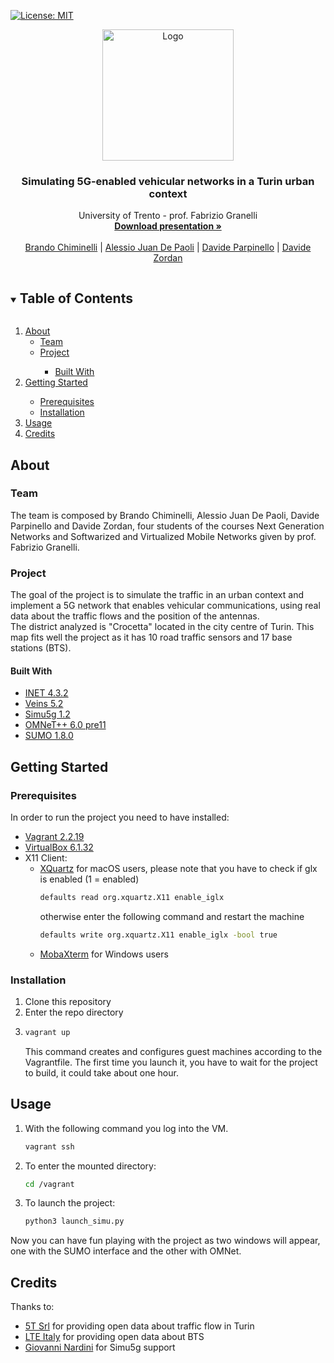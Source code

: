 [![License: MIT](https://img.shields.io/badge/License-MIT-yellow.svg)](https://opensource.org/licenses/MIT)
<br />
<p align="center">
  <a href="https://github.com/davideparpinello/SimuTorino">
    <img src="https://cdn-icons-png.flaticon.com/512/4353/4353327.png" alt="Logo" width="210"> 
  </a>
  <h3 align="center">Simulating 5G-enabled vehicular networks in a Turin urban context</h3>

  <p align="center">
    University of Trento - prof. Fabrizio Granelli
    <br />
    <a href="https://github.com/davideparpinello/SimuTorino/blob/main/utils/Presentation_SimuTorino.pdf"><strong>Download presentation »</strong></a>
    <br />
    <br />
    <a href="https://github.com/Bralli99">Brando Chiminelli</a>
    |
    <a href="https://github.com/AlessioDP123">Alessio Juan De Paoli</a>
    |
    <a href="https://github.com/davideparpinello">Davide Parpinello</a>
    |
    <a href="https://github.com/davidezordan25">Davide Zordan</a>
  </p>
</p>

<!-- TABLE OF CONTENTS -->
<details open="open">
  <summary><h2 style="display: inline-block">Table of Contents</h2></summary>
  <ol>
    <li>
      <a href="#about">About</a>
      <ul>
        <li><a href="#team">Team</a></li>
        <li><a href="#project">Project</a></li>
          <ul>
        <li><a href="#built-with">Built With</a></li>
      </ul>
      </ul>
    </li>
    <li><a href="#getting-started">Getting Started</a></li>
      <ul>
        <li><a href="#prerequisites">Prerequisites</a></li>
        <li><a href="#installation">Installation</a></li>
      </ul>
    </li>
    <li><a href="#usage">Usage</a></li>
    <li>
      <a href="#credits">Credits</a>
    </li>
  </ol>
</details>

<!-- ABOUT THE PROJECT -->

## About

### Team

The team is composed by Brando Chiminelli, Alessio Juan De Paoli, Davide Parpinello and Davide Zordan, four students of the courses Next Generation Networks and Softwarized and Virtualized Mobile Networks given by prof. Fabrizio Granelli.

### Project

The goal of the project is to simulate the traffic in an urban context and implement a 5G network that enables vehicular communications, using real data about the traffic flows and the position of the antennas.\
The district analyzed is "Crocetta" located in the city centre of Turin. This map fits well the project as it has 10 road traffic sensors and 17 base stations (BTS).

#### Built With

* [INET 4.3.2](https://inet.omnetpp.org/)
* [Veins 5.2](https://veins.car2x.org/)
* [Simu5g 1.2](http://simu5g.org/)
* [OMNeT++ 6.0 pre11](https://github.com/omnetpp/omnetpp/releases/tag/omnetpp-6.0pre11)
* [SUMO 1.8.0](https://www.eclipse.org/sumo/)

## Getting Started
### Prerequisites
In order to run the project you need to have installed:
* [Vagrant 2.2.19](https://www.vagrantup.com/)
* [VirtualBox 6.1.32](https://www.virtualbox.org/)
* X11 Client:
  * [XQuartz](https://www.xquartz.org/) for macOS users, please note that you have to check if glx is enabled (1 = enabled)
    ```sh
    defaults read org.xquartz.X11 enable_iglx
    ```
    otherwise enter the following command and restart the machine
    ```sh
    defaults write org.xquartz.X11 enable_iglx -bool true
    ```
  * [MobaXterm](https://mobaxterm.mobatek.net/) for Windows users

### Installation

1. Clone this repository 
2. Enter the repo directory
3. ```sh
   vagrant up
   ```
   This command creates and configures guest machines according to the Vagrantfile.
   The first time you launch it, you have to wait for the project to build, it could take about one hour.
   

## Usage

1. With the following command you log into the VM.
   ```sh
   vagrant ssh
   ```
2. To enter the mounted directory:
   ```sh
   cd /vagrant
   ```
3. To launch the project:
   ```sh
   python3 launch_simu.py
   ```

Now you can have fun playing with the project as two windows will appear, one with the SUMO interface and the other with OMNet.

## Credits

Thanks to:
* [5T Srl](https://www.5t.torino.it/) for providing open data about traffic flow in Turin
* [LTE Italy](https://lteitaly.it/) for providing open data about BTS 
* [Giovanni Nardini](http://www.iet.unipi.it/g.nardini/research.html) for Simu5g support
